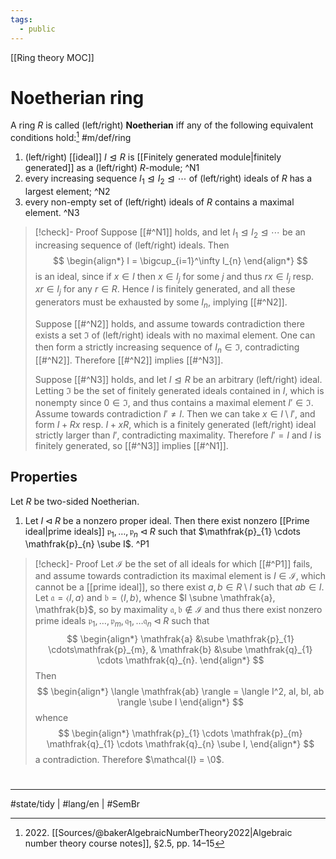 ```yaml
---
tags:
  - public
---
```

[[Ring theory MOC]]
# Noetherian ring

A ring $R$ is called (left/right) **Noetherian** iff any of the following equivalent conditions hold:[^2022] #m/def/ring 

1. (left/right) [[ideal]] $I \trianglelefteq R$ is [[Finitely generated module|finitely generated]] as a (left/right) $R$-module; ^N1
2. every increasing sequence $I_{1} \trianglelefteq I_{2} \trianglelefteq \cdots$ of (left/right) ideals of $R$ has a largest element; ^N2
3. every non-empty set of (left/right) ideals of $R$ contains a maximal element. ^N3

> [!check]- Proof
> Suppose [[#^N1]] holds,
> and let $I_{1} \trianglelefteq I_{2} \trianglelefteq \cdots$ be an increasing sequence of (left/right) ideals.
> Then
> $$
> \begin{align*}
> I = \bigcup_{i=1}^\infty I_{n}
> \end{align*}
> $$
> is an ideal, since if $x \in I$ then $x \in I_{j}$ for some $j$ and thus $rx \in I_{j}$ resp. $xr \in I_{j}$ for any $r \in R$.
> Hence $I$ is finitely generated, and all these generators must be exhausted by some $I_{n}$, implying [[#^N2]].
> 
> Suppose [[#^N2]] holds, and assume towards contradiction there exists a set $\mathfrak{I}$ of (left/right) ideals with no maximal element.
> One can then form a strictly increasing sequence of $I_{n} \in \mathfrak{I}$, contradicting [[#^N2]].
> Therefore [[#^N2]] implies [[#^N3]].
> 
> Suppose [[#^N3]] holds,
> and let $I \trianglelefteq R$ be an arbitrary (left/right) ideal.
> Letting $\mathfrak{I}$ be the set of finitely generated ideals contained in $I$,
> which is nonempty since $0 \in \mathfrak{I}$,
> and thus contains a maximal element $I' \in \mathfrak{I}$.
> Assume towards contradiction $I' \neq I$.
> Then we can take $x  \in I \setminus I'$,
> and form $I + Rx$ resp. $I + xR$, which is a finitely generated (left/right) ideal strictly larger than $I'$, contradicting maximality.
> Therefore $I'=I$ and $I$ is finitely generated, 
> so [[#^N3]] implies [[#^N1]]. <span class="QED"/>


  [^2022]: 2022\. [[Sources/@bakerAlgebraicNumberTheory2022|Algebraic number theory course notes]], §2.5, pp. 14–15

## Properties

Let $R$ be two-sided Noetherian.

1. Let $I \triangleleft R$ be a nonzero proper ideal.
   Then there exist nonzero [[Prime ideal|prime ideals]] $\mathfrak{p}_{1}, \dots, \mathfrak{p}_{n} \triangleleft R$ such that $\mathfrak{p}_{1} \cdots \mathfrak{p}_{n} \sube I$. ^P1

> [!check]- Proof
> Let $\mathcal{I}$ be the set of all ideals for which [[#^P1]] fails,
> and assume towards contradiction its maximal element is $I \in \mathcal{I}$, which cannot be a [[prime ideal]],
> so there exist $a,b \in R \setminus I$ such that $ab \in I$.
> Let $\mathfrak{a} = \langle I, a \rangle$ and $\mathfrak{b} = \langle I, b \rangle$,
> whence $I \subne \mathfrak{a}, \mathfrak{b}$,
> so by maximality $\mathfrak{a},\mathfrak{b} \notin \mathcal{I}$ and thus there exist nonzero prime ideals $\mathfrak{p}_{1}, \dots ,\mathfrak{p}_{m}, \mathfrak{q}_{1}, \dots \mathfrak{q}_{n} \triangleleft R$ such that
> $$
> \begin{align*}
> \mathfrak{a} &\sube \mathfrak{p}_{1} \cdots\mathfrak{p}_{m}, & \mathfrak{b} &\sube \mathfrak{q}_{1} \cdots \mathfrak{q}_{n}.
> \end{align*}
> $$
> Then
> $$
> \begin{align*}
> \langle \mathfrak{ab} \rangle = \langle I^2, aI, bI, ab \rangle \sube I
> \end{align*}
> $$
> whence
> $$
> \begin{align*}
> \mathfrak{p}_{1} \cdots \mathfrak{p}_{m} \mathfrak{q}_{1} \cdots \mathfrak{q}_{n} \sube I,
> \end{align*}
> $$
> a contradiction.
> Therefore $\mathcal{I} = \0$. <span class="QED"/>

#
---
#state/tidy | #lang/en | #SemBr
